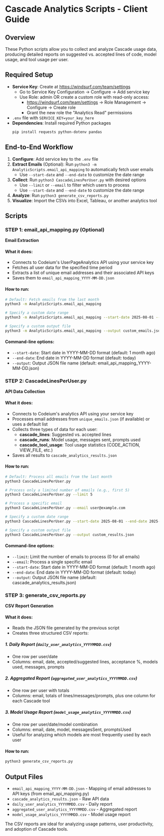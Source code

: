 # Cascade Analytics Scripts - Client Guide

## Overview
These Python scripts allow you to collect and analyze Cascade usage data, producing detailed reports on suggested vs. accepted lines of code, model usage, and tool usage per user.

## Required Setup
- **Service Key**: Create at https://windsurf.com/team/settings
  - Go to Service Key Configuration → Configure → Add service key
  - Use Role: admin OR create a custom role with read-only access:
    - https://windsurf.com/team/settings → Role Management → Configure → Create role
    - Grant the new role the "Analytics Read" permissions
- `.env` file with `SERVICE_KEY=your_key_here`
- **Dependencies**: Install required Python packages
  ```bash
  pip install requests python-dotenv pandas
  ```

## End-to-End Workflow
1. **Configure**: Add service key to the `.env` file
2. **Extract Emails** (Optional): Run `python3 -m AnalyticScripts.email_api_mapping` to automatically fetch user emails
   - Use `--start-date` and `--end-date` to customize the date range
3. **Collect**: Run `python3 CascadeLinesPerUser.py` with desired options
   - Use `--limit` or `--email` to filter which users to process
   - Use `--start-date` and `--end-date` to customize the date range
4. **Analyze**: Run `python3 generate_csv_reports.py`
5. **Visualize**: Import the CSVs into Excel, Tableau, or another analytics tool

## Scripts

### STEP 1: email_api_mapping.py (Optional)
**Email Extraction**

#### What it does:
- Connects to Codeium's UserPageAnalytics API using your service key
- Fetches all user data for the specified time period
- Extracts a list of unique email addresses and their associated API keys
- Saves them to `email_api_mapping_YYYY-MM-DD.json`

#### How to run:
```bash
# Default: Fetch emails from the last month
python3 -m AnalyticScripts.email_api_mapping

# Specify a custom date range
python3 -m AnalyticScripts.email_api_mapping --start-date 2025-08-01 --end-date 2025-09-01

# Specify a custom output file
python3 -m AnalyticScripts.email_api_mapping --output custom_emails.json
```

#### Command-line options:
- `--start-date`: Start date in YYYY-MM-DD format (default: 1 month ago)
- `--end-date`: End date in YYYY-MM-DD format (default: today)
- `--output`: Output JSON file name (default: email_api_mapping_YYYY-MM-DD.json)

### STEP 2: CascadeLinesPerUser.py
**API Data Collection**

#### What it does:
- Connects to Codeium's analytics API using your service key
- Processes email addresses from `unique_emails.json` (if available) or uses a default list
- Collects three types of data for each user:
  - **cascade_lines**: Suggested vs. accepted lines
  - **cascade_runs**: Model usage, messages sent, prompts used
  - **cascade_tool_usage**: Tool usage statistics (CODE_ACTION, VIEW_FILE, etc.)
- Saves all results to `cascade_analytics_results.json`

#### How to run:
```bash
# Default: Process all emails from the last month
python3 CascadeLinesPerUser.py

# Process only a limited number of emails (e.g., first 5)
python3 CascadeLinesPerUser.py --limit 5

# Process a specific email
python3 CascadeLinesPerUser.py --email user@example.com

# Specify a custom date range
python3 CascadeLinesPerUser.py --start-date 2025-08-01 --end-date 2025-09-01

# Specify a custom output file
python3 CascadeLinesPerUser.py --output custom_results.json
```

#### Command-line options:
- `--limit`: Limit the number of emails to process (0 for all emails)
- `--email`: Process a single specific email
- `--start-date`: Start date in YYYY-MM-DD format (default: 1 month ago)
- `--end-date`: End date in YYYY-MM-DD format (default: today)
- `--output`: Output JSON file name (default: cascade_analytics_results.json)

### STEP 3: generate_csv_reports.py
**CSV Report Generation**

#### What it does:
- Reads the JSON file generated by the previous script
- Creates three structured CSV reports:

##### 1. Daily Report (`daily_user_analytics_YYYYMMDD.csv`)
- One row per user/date
- Columns: email, date, accepted/suggested lines, acceptance %, models used, messages, prompts

##### 2. Aggregated Report (`aggregated_user_analytics_YYYYMMDD.csv`)
- One row per user with totals
- Columns: email, totals of lines/messages/prompts, plus one column for each Cascade tool

##### 3. Model Usage Report (`model_usage_analytics_YYYYMMDD.csv`)
- One row per user/date/model combination
- Columns: email, date, model, messagesSent, promptsUsed
- Useful for analyzing which models are most frequently used by each user

#### How to run:
```bash
python3 generate_csv_reports.py
```

## Output Files
- `email_api_mapping_YYYY-MM-DD.json` - Mapping of email addresses to API keys (from email_api_mapping.py)
- `cascade_analytics_results.json` - Raw API data
- `daily_user_analytics_YYYYMMDD.csv` - Daily report
- `aggregated_user_analytics_YYYYMMDD.csv` - Aggregated report
- `model_usage_analytics_YYYYMMDD.csv` - Model usage report

The CSV reports are ideal for analyzing usage patterns, user productivity, and adoption of Cascade tools.
